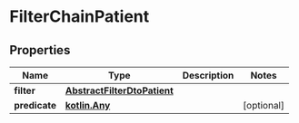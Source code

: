 
# FilterChainPatient

## Properties
Name | Type | Description | Notes
------------ | ------------- | ------------- | -------------
**filter** | [**AbstractFilterDtoPatient**](AbstractFilterDtoPatient.md) |  | 
**predicate** | [**kotlin.Any**](.md) |  |  [optional]



